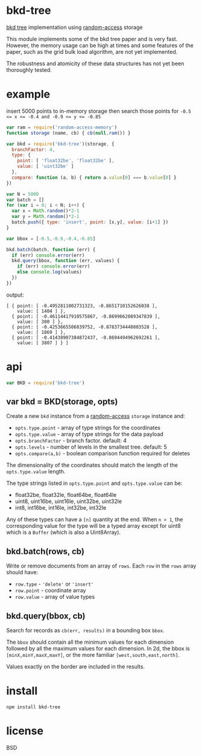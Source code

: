 # bkd-tree

[bkd tree][bkd] implementation using [random-access][] storage

[bkd]: https://users.cs.duke.edu/~pankaj/publications/papers/bkd-sstd.pdf
[random-access]: https://www.npmjs.com/package/abstract-random-access

This module implements some of the bkd tree paper and is very fast. However, the
memory usage can be high at times and some features of the paper, such as the
grid bulk load algorithm, are not yet implemented.

The robustness and atomicity of these data structures has not yet been
thoroughly tested.

# example

insert 5000 points to in-memory storage then search those points for
`-0.5 <= x <= -0.4 and -0.9 <= y <= -0.85`

``` js
var ram = require('random-access-memory')
function storage (name, cb) { cb(null,ram()) }

var bkd = require('bkd-tree')(storage, {
  branchFactor: 4,
  type: {
    point: [ 'float32be', 'float32be' ],
    value: [ 'uint32be' ]
  },
  compare: function (a, b) { return a.value[0] === b.value[0] }
})

var N = 5000
var batch = []
for (var i = 0; i < N; i++) {
  var x = Math.random()*2-1
  var y = Math.random()*2-1
  batch.push({ type: 'insert', point: [x,y], value: [i+1] })
}

var bbox = [-0.5,-0.9,-0.4,-0.85]

bkd.batch(batch, function (err) {
  if (err) console.error(err)
  bkd.query(bbox, function (err, values) {
    if (err) console.error(err)
    else console.log(values)
  })
})
```

output:

```
[ { point: [ -0.4952811002731323, -0.8651710152626038 ],
    value: [ 1404 ] },
  { point: [ -0.46114417910575867, -0.8699662089347839 ],
    value: [ 300 ] },
  { point: [ -0.4253665506839752, -0.8783734440803528 ],
    value: [ 1869 ] },
  { point: [ -0.41438907384872437, -0.8694494962692261 ],
    value: [ 3807 ] } ]
```

# api

``` js
var BKD = require('bkd-tree')
```

## var bkd = BKD(storage, opts)

Create a new `bkd` instance from a [random-access][] `storage` instance and:

* `opts.type.point` - array of type strings for the coordinates
* `opts.type.value` - array of type strings for the data payload
* `opts.branchFactor` - branch factor. default: 4
* `opts.levels` - number of levels in the smallest tree. default: 5
* `opts.compare(a,b)` - boolean comparison function required for deletes

The dimensionality of the coordinates should match the length of the
`opts.type.value` length.

The type strings listed in `opts.type.point` and `opts.type.value` can be:

* float32be, float32le, float64be, float64le
* uint8, uint16be, uint16le, uint32be, uint32le
* int8, int16be, int16le, int32be, int32le

Any of these types can have a `[n]` quantity at the end. When `n > 1`, the
corresponding value for the type will be a typed array except for uint8 which is
a `Buffer` (which is also a Uint8Array).

## bkd.batch(rows, cb)

Write or remove documents from an array of `rows`. Each `row` in the `rows`
array should have:

* `row.type` - `'delete'` or `'insert'`
* `row.point` - coordinate array
* `row.value` - array of value types

## bkd.query(bbox, cb)

Search for records as `cb(err, results)` in a bounding box `bbox`.

The `bbox` should contain all the minimum values for each dimension followed by
all the maximum values for each dimension. In 2d, the bbox is
`[minX,minY,maxX,maxY]`, or the more familiar `[west,south,east,north]`.

Values exactly on the border are included in the results.

# install

```
npm install bkd-tree
```

# license

BSD
